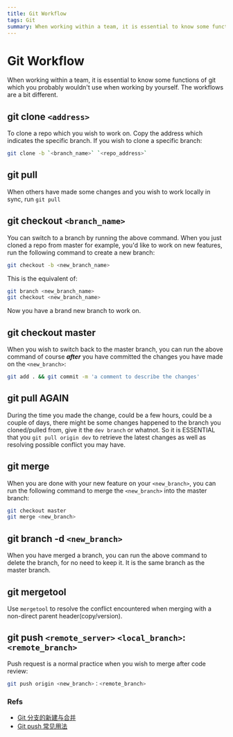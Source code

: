 ```yaml
---
title: Git Workflow
tags: Git
summary: When working within a team, it is essential to know some functions of git which you probably wouldn't use when working by yourself. The workflows are a bit different.
---
```


# Git Workflow

When working within a team, it is essential to know some functions of git which you probably wouldn't use when working by yourself. The workflows are a bit different.

## git clone `<address>`

To clone a repo which you wish to work on. Copy the address which indicates the specific branch. If you wish to clone a specific branch:

```bash
git clone -b `<branch_name>` `<repo_address>`
```

## git pull

When others have made some changes and you wish to work locally in sync, run `git pull`

## git checkout `<branch_name>`

You can switch to a branch by running the above command. When you just cloned a repo from master for example, you'd like to work on new features, run the following command to create a new branch:

```bash
git checkout -b <new_branch_name>
```

This is the equivalent of:

```bash
git branch <new_branch_name>
git checkout <new_branch_name>
```

Now you have a brand new branch to work on.

## git checkout master

When you wish to switch back to the master branch, you can run the above command of course **_after_** you have committed the changes you have made on the `<new_branch>`:

```bash
git add . && git commit -m 'a comment to describe the changes'
```

## git pull AGAIN

During the time you made the change, could be a few hours, could be a couple of days, there might be some changes happened to the branch you cloned/pulled from, give it the `dev branch` or whatnot. So it is ESSENTIAL that you `git pull origin dev` to retrieve the latest changes as well as resolving possible conflict you may have.

## git merge

When you are done with your new feature on your `<new_branch>`, you can run the following command to merge the `<new_branch>` into the master branch:

```bash
git checkout master
git merge <new_branch>
```

## git branch -d `<new_branch>`

When you have merged a branch, you can run the above command to delete the branch, for no need to keep it. It is the same branch as the master branch.

## git mergetool

Use `mergetool` to resolve the conflict encountered when merging with a non-direct parent header(copy/version).

## git push `<remote_server>` `<local_branch>`: `<remote_branch>`

Push request is a normal practice when you wish to merge after code review:

```bash
git push origin <new_branch>：<remote_branch>
```

### Refs

- [Git 分支的新建与合并](https://git-scm.com/book/zh/v2/Git-%E5%88%86%E6%94%AF-%E5%88%86%E6%94%AF%E7%9A%84%E6%96%B0%E5%BB%BA%E4%B8%8E%E5%90%88%E5%B9%B6)
- [Git push 常见用法](https://www.cnblogs.com/qianqiannian/p/6008140.html)
